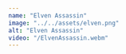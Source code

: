 ```yaml
---
name: "Elven Assassin"
image: "../../assets/elven.png"
alt: "Elven Assassin"
video: "/ElvenAssassin.webm"
---
```

